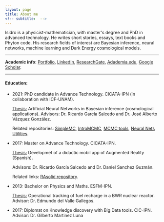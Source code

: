 ```yaml
---
layout: page
title: About me
<!-- subtitle:  -->
---
```



Isidro is a physicist-mathematician, with master's degree and PhD in advanced technology. He writes short stories, essays, text books and Phyton code. His research fields of interest are Bayesian inference, neural networks, machine learning and Dark Energy cosmological models.

-------------------------------------------------------------
**Academic info:** [Portfolio](portfolio.md), [LinkedIn](https://www.linkedin.com/in/isidro-gomez-vargas/), [ResearchGate](https://www.researchgate.net/profile/Isidro_Gomez-Vargas2), [Adademia.edu](https://ipn.academia.edu/IsidroGómezVargas), [Google Scholar](https://scholar.google.com.mx/citations?user=c9OLfMcAAAAJ&hl=es).

--------

####	Education:

- 2021: PhD candidate in Advance Technology. CICATA-IPN (in collaboration with ICF-UNAM).

	[Thesis:](phdthesis.com) Artificial Neural Networks in Bayesian inference (cosmological applications). Advisors: Dr. Ricardo García Salcedo and Dr. José Alberto Vázquez González.
    
	Related repositories: [SimpleMC](https://github.com/ja-vazquez/SimpleMC), [IntroMCMC](https://github.com/igomezv/IntroMCMC), [MCMC tools](https://github.com/igomezv/mcmcTools),  [Neural Nets Utilities](https://github.com/igomezv/neural_nets_utilities).


- 	2017: Master on Advance Technology. CICATA-IPN.

	[Thesis:](https://www.academia.edu/35480448/Dise%C3%B1o_y_desarrollo_de_una_aplicaci%C3%B3n_para_dispositivos_m%C3%B3viles_de_realidad_aumentada) Developmet of a didactic mobil app of Augmented Reality (Spanish). 

	Advisors: Dr. Ricardo García Salcedo and Dr. Daniel Sanchez Guzmán.
    
	Related links:  [RAsolid repository](https://github.com/igomezv/RAsolidsrev).
        
-	2013: Bachelor on Physics and Maths. ESFM-IPN.

	[Thesis:](href=https://www.academia.edu/35480399/Seguimiento_operacional_de_una_recarga_de_combustible_de_un_reactor_BWR_con_SIMULATE_3) Operational tracking of fuel recharge in a BWR nuclear reactor. Advisor: Dr. Edmundo del Valle Gallegos.
    

- 	2017: Diplomat on Knowledge discovery with Big Data tools. CIC-IPN. Advisor: Dr. Gilberto Martinez Luna
<!--stackedit_data:
eyJoaXN0b3J5IjpbLTE1NTk4NDg5MjcsMTYyMTA3ODMyM119
-->
